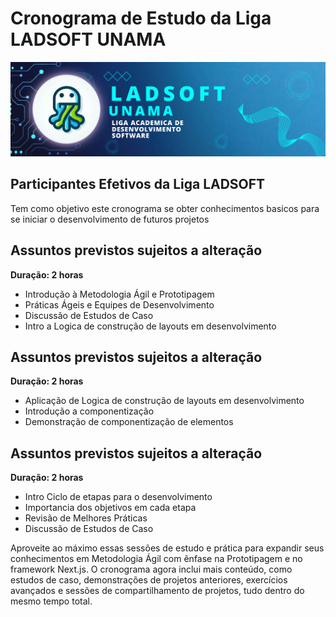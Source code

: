 # Cronograma de Estudo da Liga LADSOFT UNAMA

![img](/imagens/image_readme.png)

## Participantes Efetivos da Liga LADSOFT

Tem como objetivo este cronograma se obter conhecimentos basicos para se iniciar o desenvolvimento de futuros projetos

## Assuntos previstos sujeitos a alteração

**Duração: 2 horas**

- Introdução à Metodologia Ágil e Prototipagem
- Práticas Ágeis e Equipes de Desenvolvimento
- Discussão de Estudos de Caso
- Intro a Logica de construção de layouts em desenvolvimento

## Assuntos previstos sujeitos a alteração

**Duração: 2 horas**

- Aplicação de Logica de construção de layouts em desenvolvimento
- Introdução a componentização
- Demonstração de componentização de elementos

## Assuntos previstos sujeitos a alteração

**Duração: 2 horas**

- Intro Ciclo de etapas para o desenvolvimento
- Importancia dos objetivos em cada etapa
- Revisão de Melhores Práticas
- Discussão de Estudos de Caso

Aproveite ao máximo essas sessões de estudo e prática para expandir seus conhecimentos em Metodologia Ágil com ênfase na Prototipagem e no framework Next.js. O cronograma agora inclui mais conteúdo, como estudos de caso, demonstrações de projetos anteriores, exercícios avançados e sessões de compartilhamento de projetos, tudo dentro do mesmo tempo total.
